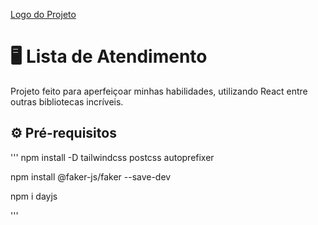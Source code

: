 [Logo do Projeto](https://imgur.com/a/yod5mN7)

# 🖥️ Lista de Atendimento 
Projeto feito para aperfeiçoar minhas habilidades, utilizando React entre outras bibliotecas incríveis.

## ⚙️ Pré-requisitos
'''
npm install -D tailwindcss postcss autoprefixer

npm install @faker-js/faker --save-dev

npm i dayjs

'''
